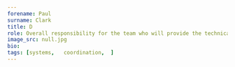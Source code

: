 ```yaml
---
forename: Paul
surname: Clark
title: D
role: Overall responsibility for the team who will provide the technical systems administration for the SP Service
image_src: null.jpg
bio: 
tags: [systems,   coordination,  ] 
---
```

